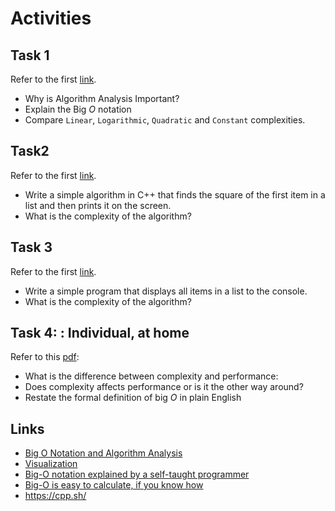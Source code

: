 # Activities

## Task 1

Refer to the first [link](#links).

- Why is Algorithm Analysis Important?
- Explain the Big $O$ notation
- Compare `Linear`, `Logarithmic`, `Quadratic` and `Constant` complexities.

## Task2

Refer to the first [link](#links).

- Write a simple algorithm in C++ that finds the square of the first item in a list and then prints it on the screen.
- What is the complexity of the algorithm?

## Task 3

Refer to the first [link](#links).

- Write a simple program that displays all items in a list to the console.
- What is the complexity of the algorithm?

## Task 4: : Individual, at home

Refer to this [pdf](./big_o.pdf):

- What is the difference between complexity and performance:
- Does complexity affects performance or is it the other way around?
- Restate the formal definition of big $O$ in plain English

## Links

- [Big O Notation and Algorithm Analysis ](https://stackabuse.com/big-o-notation-and-algorithm-analysis-with-python-examples/)
- [Visualization](https://www.cs.usfca.edu/~galles/visualization/Search.html)
- [Big-O notation explained by a self-taught programmer](https://justin.abrah.ms/computer-science/big-o-notation-explained.html)
- [Big-O is easy to calculate, if you know how](https://justin.abrah.ms/computer-science/how-to-calculate-big-o.html)
- https://cpp.sh/
